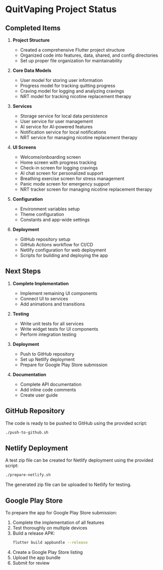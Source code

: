 # QuitVaping Project Status

## Completed Items

1. **Project Structure**
   - Created a comprehensive Flutter project structure
   - Organized code into features, data, shared, and config directories
   - Set up proper file organization for maintainability

2. **Core Data Models**
   - User model for storing user information
   - Progress model for tracking quitting progress
   - Craving model for logging and analyzing cravings
   - NRT model for tracking nicotine replacement therapy

3. **Services**
   - Storage service for local data persistence
   - User service for user management
   - AI service for AI-powered features
   - Notification service for local notifications
   - NRT service for managing nicotine replacement therapy

4. **UI Screens**
   - Welcome/onboarding screen
   - Home screen with progress tracking
   - Check-in screen for logging cravings
   - AI chat screen for personalized support
   - Breathing exercise screen for stress management
   - Panic mode screen for emergency support
   - NRT tracker screen for managing nicotine replacement therapy

5. **Configuration**
   - Environment variables setup
   - Theme configuration
   - Constants and app-wide settings

6. **Deployment**
   - GitHub repository setup
   - GitHub Actions workflow for CI/CD
   - Netlify configuration for web deployment
   - Scripts for building and deploying the app

## Next Steps

1. **Complete Implementation**
   - Implement remaining UI components
   - Connect UI to services
   - Add animations and transitions

2. **Testing**
   - Write unit tests for all services
   - Write widget tests for UI components
   - Perform integration testing

3. **Deployment**
   - Push to GitHub repository
   - Set up Netlify deployment
   - Prepare for Google Play Store submission

4. **Documentation**
   - Complete API documentation
   - Add inline code comments
   - Create user guide

## GitHub Repository

The code is ready to be pushed to GitHub using the provided script:

```bash
./push-to-github.sh
```

## Netlify Deployment

A test zip file can be created for Netlify deployment using the provided script:

```bash
./prepare-netlify.sh
```

The generated zip file can be uploaded to Netlify for testing.

## Google Play Store

To prepare the app for Google Play Store submission:

1. Complete the implementation of all features
2. Test thoroughly on multiple devices
3. Build a release APK:
   ```bash
   flutter build appbundle --release
   ```
4. Create a Google Play Store listing
5. Upload the app bundle
6. Submit for review